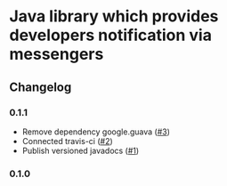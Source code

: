 # Java library which provides developers notification via messengers 
## Changelog

### 0.1.1
* Remove dependency google.guava ([#3](https://github.com/fedorchuck/developers-notification/issues/3))
* Connected travis-ci ([#2](https://github.com/fedorchuck/developers-notification/issues/2))
* Publish versioned javadocs ([#1](https://github.com/fedorchuck/developers-notification/issues/1))

### 0.1.0